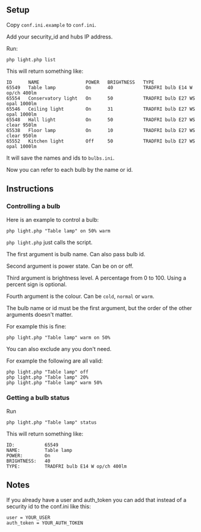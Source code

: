 ## Setup

Copy `conf.ini.example` to `conf.ini`.

Add your security_id and hubs IP address. 

Run:

    php light.php list

This will return something like:

```
ID      NAME                 POWER   BRIGHTNESS   TYPE
65549   Table lamp           On      40           TRADFRI bulb E14 W op/ch 400lm
65554   Conservatory light   On      50           TRADFRI bulb E27 WS opal 1000lm
65546   Ceiling light        On      31           TRADFRI bulb E27 WS opal 1000lm
65548   Hall light           On      50           TRADFRI bulb E27 WS clear 950lm
65538   Floor lamp           On      10           TRADFRI bulb E27 WS clear 950lm
65552   Kitchen light        Off     50           TRADFRI bulb E27 WS opal 1000lm
```

It will save the names and ids to `bulbs.ini`.

Now you can refer to each bulb by the name or id.

## Instructions

### Controlling a bulb

Here is an example to control a bulb:

    php light.php "Table lamp" on 50% warm

`php light.php` just calls the script.

The first argument is bulb name. 
Can also pass bulb id.

Second argument is power state. 
Can be on or off. 

Third argument is brightness level. 
A percentage from 0 to 100. 
Using a percent sign is optional.

Fourth argument is the colour. 
Can be `cold`, `normal` or `warm`.

The bulb name or id must be the first argument, but the order of
the other arguments doesn't matter.

For example this is fine: 

    php light.php "Table lamp" warm on 50%

You can also exclude any you don't need.

For example the following are all valid:

    php light.php "Table lamp" off
    php light.php "Table lamp" 20%
    php light.php "Table lamp" warm 50%

### Getting a bulb status

Run

    php light.php "Table lamp" status

This will return something like:

```
ID:           65549
NAME:         Table lamp
POWER:        On
BRIGHTNESS:   40
TYPE:         TRADFRI bulb E14 W op/ch 400lm
```
    
## Notes

If you already have a user and auth_token you can add that instead of a security id to the conf.ini like this:

```
user = YOUR_USER
auth_token = YOUR_AUTH_TOKEN
```
